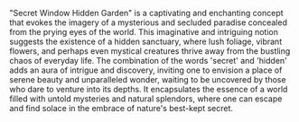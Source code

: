 "Secret Window Hidden Garden" is a captivating and enchanting concept that evokes the imagery of a mysterious and secluded paradise concealed from the prying eyes of the world. This imaginative and intriguing notion suggests the existence of a hidden sanctuary, where lush foliage, vibrant flowers, and perhaps even mystical creatures thrive away from the bustling chaos of everyday life. The combination of the words 'secret' and 'hidden' adds an aura of intrigue and discovery, inviting one to envision a place of serene beauty and unparalleled wonder, waiting to be uncovered by those who dare to venture into its depths. It encapsulates the essence of a world filled with untold mysteries and natural splendors, where one can escape and find solace in the embrace of nature's best-kept secret.
